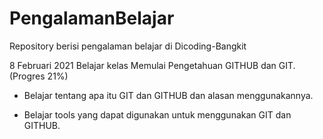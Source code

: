 # PengalamanBelajar
Repository berisi pengalaman belajar di Dicoding-Bangkit

8 Februari 2021
Belajar kelas Memulai Pengetahuan GITHUB dan GIT. (Progres 21%)

* Belajar tentang apa itu GIT dan GITHUB dan alasan menggunakannya.

* Belajar tools yang dapat digunakan untuk menggunakan GIT dan GITHUB.
